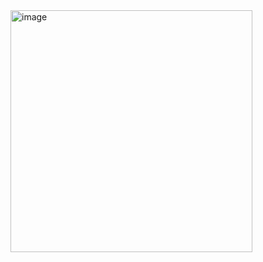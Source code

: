

<img width="387" alt="image" src="https://github.com/user-attachments/assets/298eb688-86e8-4df4-906b-89fc18a00534" />

